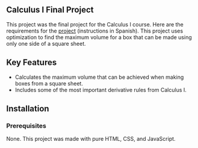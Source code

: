 ## Calculus I Final Project
This project was the final project for the Calculus I course. Here are the requirements for the [project](https://drive.google.com/file/d/11y3jeqX2Xlj7LgrSHmBj6T5iRlVy9ID7/view?usp=drive_link) (instructions in Spanish). This project uses optimization to find the maximum volume for a box that can be made using only one side of a square sheet.

## Key Features
- Calculates the maximum volume that can be achieved when making boxes from a square sheet.
- Includes some of the most important derivative rules from Calculus I.

## Installation
### Prerequisites
None. This project was made with pure HTML, CSS, and JavaScript.
